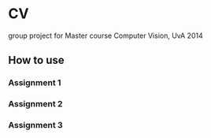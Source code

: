CV
==

group project for Master course Computer Vision, UvA 2014


How to use
--

### Assignment 1

### Assignment 2

### Assignment 3

